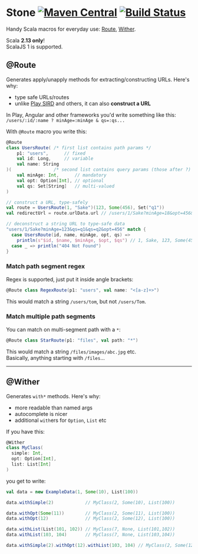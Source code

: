 # Stone [![Maven Central](https://img.shields.io/maven-central/v/ba.sake/stone-macros_2.13.svg?style=flat-square&label=Scala+2.13)](https://mvnrepository.com/artifact/ba.sake/stone-macros) [![Build Status](https://img.shields.io/travis/sake92/stone/master.svg?logo=travis&style=flat-square)](https://travis-ci.com/sake92/stone)

Handy Scala macros for everyday use: [Route](#route), [Wither](#wither).

Scala **2.13 only**!  
ScalaJS 1 is supported.

## @Route
Generates apply/unapply methods for extracting/constructing URLs. Here's why:  
- type safe URLs/routes
- unlike [Play SIRD](https://www.playframework.com/documentation/2.8.x/ScalaSirdRouter) and others, it can also **construct a URL**

In Play, Angular and other frameworks you'd write something like this:  
`/users/:id/:name ? minAge=:minAge & qs=:qs...`

With `@Route` macro you write this:
```scala
@Route
class UsersRoute( /* first list contains path params */
    p1: "users",      // fixed
    val id: Long,     // variable
    val name: String
)(                /* second list contains query params (those after ?) */
    val minAge: Int,      // mandatory
    val opt: Option[Int], // optional
    val qs: Set[String]   // multi-valued
)

// construct a URL, type-safely
val route = UsersRoute(1, "Sake")(123, Some(456), Set("q1"))
val redirectUrl = route.urlData.url // /users/1/Sake?minAge=18&opt=456&qs=q1

// deconstruct a string URL to type-safe data
"users/1/Sake?minAge=123&qs=q1&qs=q2&opt=456" match {
  case UsersRoute(id, name, minAge, opt, qs) =>
    println(s"$id, $name, $minAge, $opt, $qs") // 1, Sake, 123, Some(456), Set(q1, q2)
  case _ => println("404 Not Found")
}
```

### Match path segment regex
Regex is supported, just put it inside angle brackets:
```scala
@Route class RegexRoute(p1: "users", val name: "<[a-z]+>")
```
This would match a string `/users/tom`, but not `/users/Tom`.

### Match multiple path segments
You can match on multi-segment path with a `*`:
```scala
@Route class StarRoute(p1: "files", val path: "*")
```
This would match a string `/files/images/abc.jpg` etc.  
Basically, anything starting with `/files`...

---

## @Wither

Generates `with*` methods. Here's why:  
- more readable than named args
- autocomplete is nicer
- additional `with`ers for `Option`, `List` etc

If you have this:
```scala
@Wither
class MyClass(
  simple: Int,
  opt: Option[Int],
  list: List[Int]
)
```
you get to write:
```scala
val data = new ExampleData(1, Some(10), List(100))

data.withSimple(2)            // MyClass(2, Some(10), List(100))

data.withOpt(Some(11))        // MyClass(2, Some(11), List(100))
data.withOpt(12)              // MyClass(2, Some(12), List(100))

data.withList(List(101, 102)) // MyClass(7, None, List(101,102))
data.withList(103, 104)       // MyClass(7, None, List(103,104))

data.withSimple(2).withOpt(12).withList(103, 104) // MyClass(2, Some(12), List(103,104))
```
